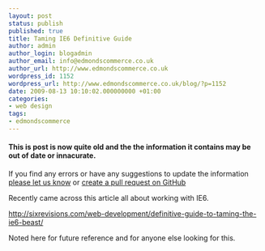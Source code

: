 ```yaml
---
layout: post
status: publish
published: true
title: Taming IE6 Definitive Guide
author: admin
author_login: blogadmin
author_email: info@edmondscommerce.co.uk
author_url: http://www.edmondscommerce.co.uk
wordpress_id: 1152
wordpress_url: http://www.edmondscommerce.co.uk/blog/?p=1152
date: 2009-08-13 10:10:02.000000000 +01:00
categories:
- web design
tags:
- edmondscommerce
---
```

<div class="oldpost"><h4>This is post is now quite old and the the information it contains may be out of date or innacurate.</h4>
<p>
If you find any errors or have any suggestions to update the information <a href="http://edmondscommerce.github.io/contact-us/index.html">please let us know</a>
or <a href="https://github.com/edmondscommerce/edmondscommerce.github.io">create a pull request on GitHub</a>
</p>
</div>
Recently came across this article all about working with IE6.

http://sixrevisions.com/web-development/definitive-guide-to-taming-the-ie6-beast/

Noted here for future reference and for anyone else looking for this.
